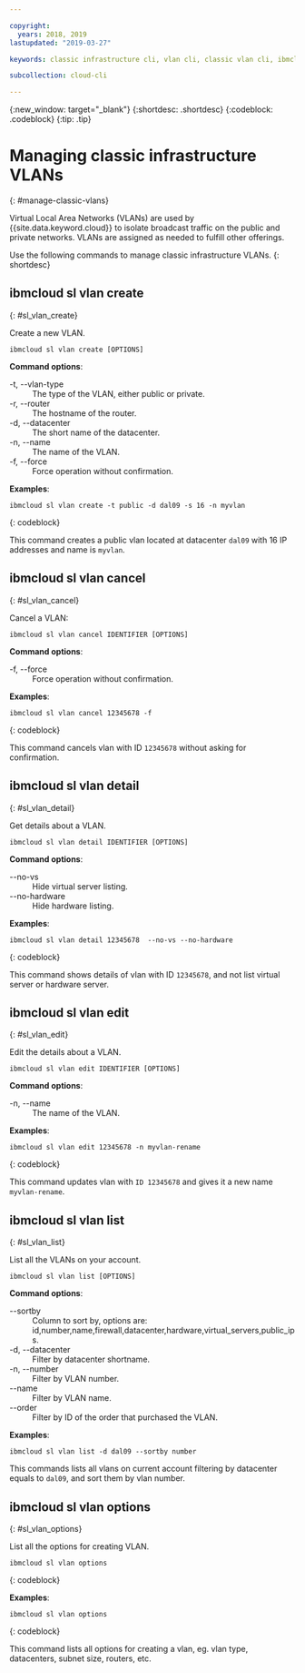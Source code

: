 ```yaml
---

copyright:
  years: 2018, 2019
lastupdated: "2019-03-27"

keywords: classic infrastructure cli, vlan cli, classic vlan cli, ibmcloud sl vlan, manage virtual network cli

subcollection: cloud-cli

---
```


{:new_window: target="_blank"}
{:shortdesc: .shortdesc}
{:codeblock: .codeblock}
{:tip: .tip}

# Managing classic infrastructure VLANs
{: #manage-classic-vlans}

Virtual Local Area Networks (VLANs) are used by {{site.data.keyword.cloud}} to isolate broadcast traffic on the public and private networks. VLANs are assigned as needed to fulfill other offerings.

Use the following commands to manage classic infrastructure VLANs.
{: shortdesc}

## ibmcloud sl vlan create
{: #sl_vlan_create}

Create a new VLAN.
```
ibmcloud sl vlan create [OPTIONS]
```

<strong>Command options</strong>:
<dl>
<dt>-t, --vlan-type</dt>
<dd>The type of the VLAN, either public or private.</dd>
<dt>-r, --router</dt>
<dd>The hostname of the router.</dd>
<dt>-d, --datacenter</dt>
<dd>The short name of the datacenter.</dd>
<dt>-n, --name</dt>
<dd>The name of the VLAN.</dd>
<dt>-f, --force</dt>
<dd>Force operation without confirmation.</dd>
</dl>

**Examples**:
```
ibmcloud sl vlan create -t public -d dal09 -s 16 -n myvlan
```
{: codeblock}

This command creates a public vlan located at datacenter `dal09` with 16 IP addresses and name is `myvlan`.

## ibmcloud sl vlan cancel
{: #sl_vlan_cancel}

Cancel a VLAN:
```
ibmcloud sl vlan cancel IDENTIFIER [OPTIONS]
```

<strong>Command options</strong>:
<dl>
<dt>-f, --force</dt>
<dd>Force operation without confirmation.</dd>
</dl>

**Examples**:
```
ibmcloud sl vlan cancel 12345678 -f
```
{: codeblock}

This command cancels vlan with ID `12345678` without asking for confirmation.

## ibmcloud sl vlan detail
{: #sl_vlan_detail}

Get details about a VLAN.
```
ibmcloud sl vlan detail IDENTIFIER [OPTIONS]
```

<strong>Command options</strong>:
<dl>
<dt>--no-vs</dt>
<dd>Hide virtual server listing.</dd>
<dt>--no-hardware</dt>
<dd>Hide hardware listing.</dd>
</dl>

**Examples**:
```
ibmcloud sl vlan detail 12345678  --no-vs --no-hardware
```
{: codeblock}

This command shows details of vlan with ID `12345678`, and not list virtual server or hardware server.

## ibmcloud sl vlan edit
{: #sl_vlan_edit}

Edit the details about a VLAN.
```
ibmcloud sl vlan edit IDENTIFIER [OPTIONS]
```

<strong>Command options</strong>:
<dl>
<dt>-n, --name</dt>
<dd>The name of the VLAN.</dd>
</dl>

**Examples**:
```
ibmcloud sl vlan edit 12345678 -n myvlan-rename
```
{: codeblock}

This command updates vlan with `ID 12345678` and gives it a new name `myvlan-rename`.

## ibmcloud sl vlan list
{: #sl_vlan_list}

List all the VLANs on your account.
```
ibmcloud sl vlan list [OPTIONS]
```

<strong>Command options</strong>:
<dl>
<dt>--sortby</dt>
<dd>Column to sort by, options are: id,number,name,firewall,datacenter,hardware,virtual_servers,public_ips.</dd>
<dt>-d, --datacenter</dt>
<dd>Filter by datacenter shortname.</dd>
<dt>-n, --number</dt>
<dd>Filter by VLAN number.</dd>
<dt>--name</dt>
<dd>Filter by VLAN name.</dd>
<dt>--order</dt>
<dd>Filter by ID of the order that purchased the VLAN.</dd>
</dl>

**Examples**:
```
ibmcloud sl vlan list -d dal09 --sortby number
```
This commands lists all vlans on current account filtering by datacenter equals to `dal09`, and sort them by vlan number.

## ibmcloud sl vlan options
{: #sl_vlan_options}

List all the options for creating VLAN.
```
ibmcloud sl vlan options
```
{: codeblock}

**Examples**:
```
ibmcloud sl vlan options
```
{: codeblock}

This command lists all options for creating a vlan, eg. vlan type, datacenters, subnet size, routers, etc.
